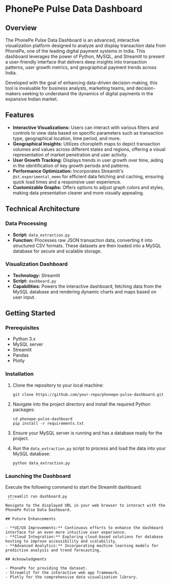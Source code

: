 # PhonePe Pulse Data Dashboard

## Overview

The PhonePe Pulse Data Dashboard is an advanced, interactive visualization platform designed to analyze and display transaction data from PhonePe, one of the leading digital payment systems in India. This dashboard leverages the power of Python, MySQL, and Streamlit to present a user-friendly interface that delivers deep insights into transaction patterns, user growth metrics, and geographical payment trends across India.

Developed with the goal of enhancing data-driven decision-making, this tool is invaluable for business analysts, marketing teams, and decision-makers seeking to understand the dynamics of digital payments in the expansive Indian market.

## Features

- **Interactive Visualizations:** Users can interact with various filters and controls to view data based on specific parameters such as transaction type, geographical location, time period, and more.
- **Geographical Insights:** Utilizes choropleth maps to depict transaction volumes and values across different states and regions, offering a visual representation of market penetration and user activity.
- **User Growth Tracking:** Displays trends in user growth over time, aiding in the identification of key growth periods and patterns.
- **Performance Optimization:** Incorporates Streamlit's `@st.experimental_memo` for efficient data fetching and caching, ensuring quick load times and a responsive user experience.
- **Customizable Graphs:** Offers options to adjust graph colors and styles, making data presentation clearer and more visually appealing.

## Technical Architecture

### Data Processing

- **Script:** `data_extraction.py`
- **Function:** Processes raw JSON transaction data, converting it into structured CSV formats. These datasets are then loaded into a MySQL database for secure and scalable storage.

### Visualization Dashboard

- **Technology:** Streamlit
- **Script:** `dashboard.py`
- **Capabilities:** Powers the interactive dashboard, fetching data from the MySQL database and rendering dynamic charts and maps based on user input.

## Getting Started

### Prerequisites

- Python 3.x
- MySQL server
- Streamlit
- Pandas
- Plotly

### Installation

1. Clone the repository to your local machine:
    ```
    git clone https://github.com/your-repo/phonepe-pulse-dashboard.git
    ```
2. Navigate into the project directory and install the required Python packages:
    ```
    cd phonepe-pulse-dashboard
    pip install -r requirements.txt
    ```
3. Ensure your MySQL server is running and has a database ready for the project.

4. Run the `data_extraction.py` script to process and load the data into your MySQL database:
    ```
    python data_extraction.py
    ```

### Launching the Dashboard

Execute the following command to start the Streamlit dashboard:
   ```
    streamlit run dashboard.py
    ```
Navigate to the displayed URL in your web browser to interact with the PhonePe Pulse Data Dashboard.

## Future Enhancements

- **UI/UX Improvements:** Continuous efforts to enhance the dashboard interface for an even more intuitive user experience.
- **Cloud Integration:** Exploring cloud-based solutions for database hosting to improve accessibility and scalability.
- **Advanced Analytics:** Incorporating machine learning models for predictive analysis and trend forecasting.

## Acknowledgments

- PhonePe for providing the dataset.
- Streamlit for the interactive web app framework.
- Plotly for the comprehensive data visualization library.

